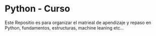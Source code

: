 # Python - Curso
Este Repositio es para organizar el matrieal de apendizaje y repaso en Python, fundamentos, estructuras, machine leaning etc...
